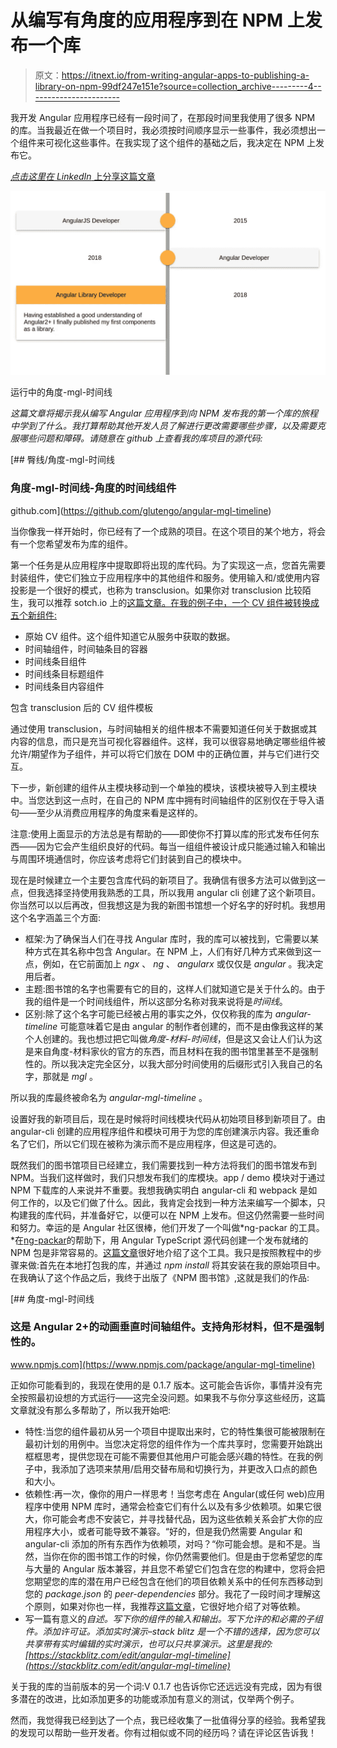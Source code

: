 # 从编写有角度的应用程序到在 NPM 上发布一个库

> 原文：<https://itnext.io/from-writing-angular-apps-to-publishing-a-library-on-npm-99df247e151e?source=collection_archive---------4----------------------->

我开发 Angular 应用程序已经有一段时间了，在那段时间里我使用了很多 NPM 的库。当我最近在做一个项目时，我必须按时间顺序显示一些事件，我必须想出一个组件来可视化这些事件。在我实现了这个组件的基础之后，我决定在 NPM 上发布它。

[*点击这里在 LinkedIn* 上分享这篇文章](https://www.linkedin.com/cws/share?url=https%3A%2F%2Fitnext.io%2Ffrom-writing-angular-apps-to-publishing-a-library-on-npm-99df247e151e)

![](img/80eed43794f7025dfb09ab245211c3c0.png)

运行中的角度-mgl-时间线

*这篇文章将揭示我从编写 Angular 应用程序到向 NPM 发布我的第一个库的旅程中学到了什么。我打算帮助其他开发人员了解进行更改需要哪些步骤，以及需要克服哪些问题和障碍。请随意在 github 上查看我的库项目的源代码:*

[](https://github.com/glutengo/angular-mgl-timeline) [## 臀线/角度-mgl-时间线

### 角度-mgl-时间线-角度的时间线组件

github.com](https://github.com/glutengo/angular-mgl-timeline) 

当你像我一样开始时，你已经有了一个成熟的项目。在这个项目的某个地方，将会有一个您希望发布为库的组件。

第一个任务是从应用程序中提取即将出现的库代码。为了实现这一点，您首先需要封装组件，使它们独立于应用程序中的其他组件和服务。使用输入和/或使用内容投影是一个很好的模式，也称为 transclusion。如果你对 transclusion 比较陌生，我可以推荐 sotch.io 上的[这篇文章。在我的例子中，一个 CV 组件被转换成五个新组件:](https://www.google.de/amp/s/scotch.io/amp/tutorials/angular-2-transclusion-using-ng-content)

*   原始 CV 组件。这个组件知道它从服务中获取的数据。
*   时间轴组件，时间轴条目的容器
*   时间线条目组件
*   时间线条目标题组件
*   时间线条目内容组件

包含 transclusion 后的 CV 组件模板

通过使用 transclusion，与时间轴相关的组件根本不需要知道任何关于数据或其内容的信息，而只是充当可视化容器组件。这样，我可以很容易地确定哪些组件被允许/期望作为子组件，并可以将它们放在 DOM 中的正确位置，并与它们进行交互。

下一步，新创建的组件从主模块移动到一个单独的模块，该模块被导入到主模块中。当您达到这一点时，在自己的 NPM 库中拥有时间轴组件的区别仅在于导入语句——至少从消费应用程序的角度来看是这样的。

注意:使用上面显示的方法总是有帮助的——即使你不打算以库的形式发布任何东西——因为它会产生组织良好的代码。每当一组组件被设计成只能通过输入和输出与周围环境通信时，你应该考虑将它们封装到自己的模块中。

现在是时候建立一个主要包含库代码的新项目了。我确信有很多方法可以做到这一点，但我选择坚持使用我熟悉的工具，所以我用 angular cli 创建了这个新项目。你当然可以以后再改，但我想这是为我的新图书馆想一个好名字的好时机。我想用这个名字涵盖三个方面:

*   框架:为了确保当人们在寻找 Angular 库时，我的库可以被找到，它需要以某种方式在其名称中包含 Angular。在 NPM 上，人们有好几种方式来做到这一点，例如，在它前面加上 *ngx* 、 *ng* 、 *angularx* 或仅仅是 *angular* 。我决定用后者。
*   主题:图书馆的名字也需要有它的目的，这样人们就知道它是关于什么的。由于我的组件是一个时间线组件，所以这部分名称对我来说将是*时间线*。
*   区别:除了这个名字可能已经被占用的事实之外，仅仅称我的库为 *angular-timeline* 可能意味着它是由 angular 的制作者创建的，而不是由像我这样的某个人创建的。我也想过把它叫做*角度-材料-时间线*，但是这又会让人们认为这是来自角度-材料家伙的官方的东西，而且材料在我的图书馆里甚至不是强制性的。所以我决定完全区分，以我大部分时间使用的后缀形式引入我自己的名字，那就是 *mgl* 。

所以我的库最终被命名为 *angular-mgl-timeline* 。

设置好我的新项目后，现在是时候将时间线模块代码从初始项目移到新项目了。由 angular-cli 创建的应用程序组件和模块可用于为您的库创建演示内容。我还重命名了它们，所以它们现在被称为演示而不是应用程序，但这是可选的。

既然我们的图书馆项目已经建立，我们需要找到一种方法将我们的图书馆发布到 NPM。当我们这样做时，我们只想发布我们的库模块。app / demo 模块对于通过 NPM 下载库的人来说并不重要。我想我确实明白 angular-cli 和 webpack 是如何工作的，以及它们做了什么。因此，我肯定会找到一种方法来编写一个脚本，只构建我的库代码，并准备好它，以便可以在 NPM 上发布。但这仍然需要一些时间和努力。幸运的是 Angular 社区很棒，他们开发了一个叫做*ng-packar 的工具。*在[ng-packar](https://github.com/dherges/ng-packagr)的帮助下，用 Angular TypeScript 源代码创建一个发布就绪的 NPM 包是非常容易的。[这篇文章](https://medium.com/@nikolasleblanc/building-an-angular-4-component-library-with-the-angular-cli-and-ng-packagr-53b2ade0701e)很好地介绍了这个工具。我只是按照教程中的步骤来做:首先在本地打包我的库，并通过 *npm install* 将其安装在我的原始项目中。在我确认了这个作品之后，我终于出版了《NPM 图书馆》,这就是我们的作品:

[](https://www.npmjs.com/package/angular-mgl-timeline) [## 角度-mgl-时间线

### 这是 Angular 2+的动画垂直时间轴组件。支持角形材料，但不是强制性的。

www.npmjs.com](https://www.npmjs.com/package/angular-mgl-timeline) 

正如你可能看到的，我现在使用的是 0.1.7 版本。这可能会告诉你，事情并没有完全按照最初设想的方式运行——这完全没问题。如果我不与你分享这些经历，这篇文章就没有那么多帮助了，所以我开始吧:

*   特性:当您的组件最初从另一个项目中提取出来时，它的特性集很可能被限制在最初计划的用例中。当您决定将您的组件作为一个库共享时，您需要开始跳出框框思考，提供您现在可能不需要但其他用户可能会感兴趣的特性。在我的例子中，我添加了选项来禁用/启用交替布局和切换行为，并更改入口点的颜色和大小。
*   依赖性:再一次，像你的用户一样思考！当您考虑在 Angular(或任何 web)应用程序中使用 NPM 库时，通常会检查它们有什么以及有多少依赖项。如果它很大，你可能会考虑不安装它，并寻找替代品，因为这些依赖关系会扩大你的应用程序大小，或者可能导致不兼容。“好的，但是我仍然需要 Angular 和 angular-cli 添加的所有东西作为依赖项，对吗？“你可能会想。是和不是。当然，当你在你的图书馆工作的时候，你仍然需要他们。但是由于您希望您的库与大量的 Angular 版本兼容，并且您不希望它们包含在您的构建中，您将会把您期望您的库的潜在用户已经包含在他们的项目依赖关系中的任何东西移动到您的 *package.json* 的 *peer-dependencies* 部分。我花了一段时间才理解这个原则，如果对你也一样，我推荐[这篇文章](https://nodejs.org/en/blog/npm/peer-dependencies/)，它很好地介绍了对等依赖。
*   写一篇有意义的*自述。写下你的组件的输入和输出。写下允许的和必需的子组件。添加许可证。添加实时演示–stack blitz 是一个不错的选择，因为您可以共享带有实时编辑的实时演示，也可以只共享演示。这里是我的:[https://stackblitz.com/edit/angular-mgl-timeline](https://stackblitz.com/edit/angular-mgl-timeline)*

关于我的库的当前版本的另一个词:V 0.1.7 也告诉你它还远远没有完成，因为有很多潜在的改进，比如添加更多的功能或添加有意义的测试，仅举两个例子。

然而，我觉得我已经到达了一个点，我已经收集了一批值得分享的经验。我希望我的发现可以帮助一些开发者。你有过相似或不同的经历吗？请在评论区告诉我！